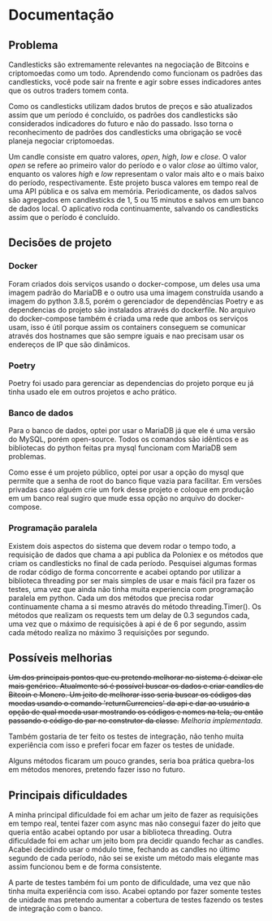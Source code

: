 # Documentação

## Problema

Candlesticks são extremamente relevantes na negociação de Bitcoins e criptomoedas como um todo. Aprendendo como funcionam os padrões das candlesticks, você pode sair na frente e agir sobre esses indicadores antes que os outros traders tomem conta.

Como os candlesticks utilizam dados brutos de preços e são atualizados assim que um período é concluído, os padrões dos candlesticks são considerados indicadores do futuro e não do passado. Isso torna o reconhecimento de padrões dos candlesticks uma obrigação se você planeja negociar criptomoedas.

Um candle consiste em quatro valores, _open_, _high_, _low_ e _close_. O valor _open_ se refere ao primeiro valor do período e o valor _close_ ao último valor, enquanto os valores _high_ e _low_ representam o valor mais alto e o mais baixo do período, respectivamente. Este projeto busca valores em tempo real de uma API pública e os salva em memória. Periodicamente, os dados salvos são agregados em candlesticks de 1, 5 ou 15 minutos e salvos em um banco de dados local. O aplicativo roda continuamente, salvando os candlesticks assim que o período é concluído. 


## Decisões de projeto

### Docker

Foram criados dois serviços usando o docker-compose, um deles usa uma imagem padrão do MariaDB e o outro usa uma imagem construída usando a imagem do python 3.8.5, porém o gerenciador de dependências Poetry e as dependencias do projeto são instalados através do dockerfile. No arquivo do docker-compose também é criada uma rede que ambos os serviços usam, isso é útil porque assim os containers conseguem se comunicar através dos hostnames que são sempre iguais e nao precisam usar os endereços de IP que são dinâmicos.

### Poetry

Poetry foi usado para gerenciar as dependencias do projeto porque eu já tinha usado ele em outros projetos e acho prático.

### Banco de dados

Para o banco de dados, optei por usar o MariaDB já que ele é uma versão do MySQL, porém open-source. Todos os comandos são idênticos e as bibliotecas do python feitas pra mysql funcionam com MariaDB sem problemas.

Como esse é um projeto público, optei por usar a opção do mysql que permite que a senha de root do banco fique vazia para facilitar. Em versões privadas caso alguém crie um fork desse projeto e coloque em produção em um banco real sugiro que mude essa opção no arquivo do docker-compose.

### Programação paralela

Existem dois aspectos do sistema que devem rodar o tempo todo, a requisição de dados que chama a api publica da Poloniex e os métodos que criam os candlesticks no final de cada período. Pesquisei algumas formas de rodar código de forma concorrente e acabei optando por utilizar a biblioteca threading por ser mais simples de usar e mais fácil pra fazer os testes, uma vez que ainda não tinha muita experiencia com programação paralela em python. Cada um dos métodos que precisa rodar continuamente chama a si mesmo através do método threading.Timer(). Os métodos que realizam os requests tem um delay de 0.3 segundos cada, uma vez que o máximo de requisições à api é de 6 por segundo, assim cada método realiza no máximo 3 requisições por segundo.

## Possíveis melhorias

~~Um dos principais pontos que eu pretendo melhorar no sistema é deixar ele mais genérico. Atualmente só é possível buscar os dados e criar candles de Bitcoin e Monero. Um jeito de melhorar isso seria buscar os códigos das moedas usando o comando 'returnCurrencies' da api e dar ao usuário a opção de qual moeda usar mostrando os códigos e nomes na tela, ou então passando o código do par no construtor da classe.~~ _Melhoria implementada._

Também gostaria de ter feito os testes de integração, não tenho muita experiência com isso e preferi focar em fazer os testes de unidade.

Alguns métodos ficaram um pouco grandes, seria boa prática quebra-los em métodos menores, pretendo fazer isso no futuro.

## Principais dificuldades

A minha principal dificuldade foi em achar um jeito de fazer as requisições em tempo real, tentei fazer com async mas não consegui fazer do jeito que queria então acabei optando por usar a biblioteca threading. Outra dificuldade foi em achar um jeito bom pra decidir quando fechar as candles. Acabei decidindo usar o módulo time, fechando as candles no último segundo de cada período, não sei se existe um método mais elegante mas assim funcionou bem e de forma consistente.

A parte de testes também foi um ponto de dificuldade, uma vez que não tinha muita experiência com isso. Acabei optando por fazer somente testes de unidade mas pretendo aumentar a cobertura de testes fazendo os testes de integração com o banco.